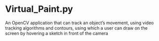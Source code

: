 # Virtual_Paint.py
An OpenCV application that can track an object’s movement, using video tracking algorithms and contours, using which a user can draw on the screen by hovering a sketch in front of the camera
